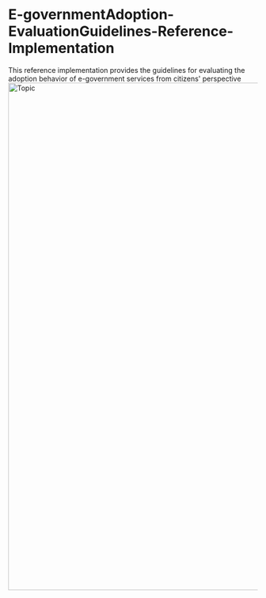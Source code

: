 # E-governmentAdoption-EvaluationGuidelines-Reference-Implementation
This reference implementation provides the guidelines for evaluating the adoption behavior of e-government services from citizens' perspective
<img width="1025" alt="Topic" src="https://user-images.githubusercontent.com/60638810/226235266-02ef7691-6795-485a-83b9-7328de94ee40.png">
